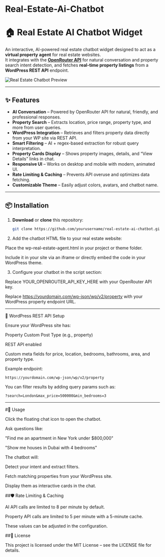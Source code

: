 # Real-Estate-Ai-Chatbot
# 🏠 Real Estate AI Chatbot Widget

An interactive, AI-powered real estate chatbot widget designed to act as a **virtual property agent** for real estate websites.  
It integrates with the **[OpenRouter API](https://openrouter.ai/)** for natural conversation and property search intent detection, and fetches **real-time property listings** from a **WordPress REST API** endpoint.  

![Real Estate Chatbot Preview](https://via.placeholder.com/800x400?text=Real+Estate+AI+Chatbot+Preview)

---

## ✨ Features

- **AI Conversation** – Powered by OpenRouter API for natural, friendly, and professional responses.
- **Property Search** – Extracts location, price range, property type, and more from user queries.
- **WordPress Integration** – Retrieves and filters property data directly from your WP site via REST API.
- **Smart Filtering** – AI + regex-based extraction for robust query interpretation.
- **Property Cards Display** – Shows property images, details, and “View Details” links in chat.
- **Responsive UI** – Works on desktop and mobile with modern, animated UI.
- **Rate Limiting & Caching** – Prevents API overuse and optimizes data fetching.
- **Customizable Theme** – Easily adjust colors, avatars, and chatbot name.

---

## 📦 Installation

1. **Download** or **clone** this repository:
   ```bash
   git clone https://github.com/yourusername/real-estate-ai-chatbot.gi
2. Add the chatbot HTML file to your real estate website:

Place the wp-real-estate-agent.html in your project or theme folder.
 
Include it in your site via an iframe or directly embed the code in your WordPress theme.

3. Configure your chatbot in the script section:

Replace YOUR_OPENROUTER_API_KEY_HERE with your OpenRouter API key.

Replace https://yourdomain.com/wp-json/wp/v2/property with your WordPress property endpoint URL.  

------------
🔌 WordPress REST API Setup

Ensure your WordPress site has:

Property Custom Post Type (e.g., property)

REST API enabled

Custom meta fields for price, location, bedrooms, bathrooms, area, and property type.

Example endpoint:
 ```
https://yourdomain.com/wp-json/wp/v2/property
 ```
You can filter results by adding query params such as:
 ```
?search=London&max_price=500000&min_bedrooms=3
 ```
-----------

#🚀 Usage

Click the floating chat icon to open the chatbot.

Ask questions like:

"Find me an apartment in New York under $800,000"

"Show me houses in Dubai with 4 bedrooms"

The chatbot will:

Detect your intent and extract filters.

Fetch matching properties from your WordPress site.

Display them as interactive cards in the chat.

##🛡️ Rate Limiting & Caching

AI API calls are limited to 8 per minute by default.

Property API calls are limited to 5 per minute with a 5-minute cache.

These values can be adjusted in the configuration.

##📄 License

This project is licensed under the MIT License – see the LICENSE file for details.
